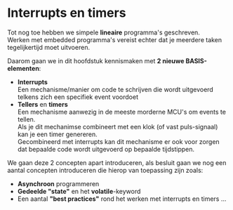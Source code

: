 # Interrupts en timers

Tot nog toe hebben we simpele **lineaire** programma's geschreven.  
Werken met embedded programma's vereist echter dat je meerdere taken tegelijkertijd moet uitvoeren.   

Daarom gaan we in dit hoofdstuk kennismaken met **2 nieuwe BASIS-elementen**:

* **Interrupts**  
  Een mechanisme/manier om code te schrijven die wordt uitgevoerd telkens zich een specifiek event voordoet  
* **Tellers** en **timers**  
  Een mechanisme aanwezig in de meeste morderne MCU's om events te tellen.  
  Als je dit mechanimse combineert met een klok (of vast puls-signaal) kan je een timer genereren.    
  Gecombineerd met interrupts kan dit mechanisme er ook voor zorgen dat bepaalde code wordt uitgevoerd op bepaalde tijdstippen. 

We gaan deze 2 concepten apart introduceren, als besluit gaan we nog een aantal concepten introduceren die hierop van toepassing zijn zoals:

* **Asynchroon** programmeren
* **Gedeelde "state"** en het **volatile**-keyword
* Een aantal **"best practices"** rond het werken met interrupts en timers ...
